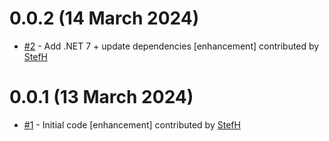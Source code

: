 # 0.0.2 (14 March 2024)
- [#2](https://github.com/StefH/FreecurrencyAPI/pull/2) - Add .NET 7 + update dependencies [enhancement] contributed by [StefH](https://github.com/StefH)

# 0.0.1 (13 March 2024)
- [#1](https://github.com/StefH/FreecurrencyAPI/pull/1) - Initial code [enhancement] contributed by [StefH](https://github.com/StefH)

